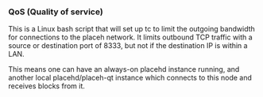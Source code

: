 ### QoS (Quality of service) ###

This is a Linux bash script that will set up tc to limit the outgoing bandwidth for connections to the placeh network. It limits outbound TCP traffic with a source or destination port of 8333, but not if the destination IP is within a LAN.

This means one can have an always-on placehd instance running, and another local placehd/placeh-qt instance which connects to this node and receives blocks from it.
